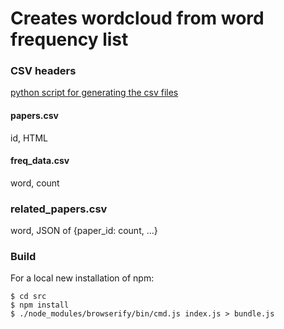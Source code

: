 # Creates wordcloud from word frequency list

### CSV headers
[python script for generating the csv files](https://github.com/bHodges97/pdf-from-site)
#### papers.csv
id, HTML
#### freq_data.csv
word, count
### related_papers.csv
word, JSON of {paper_id: count, ...}

### Build
For a local new installation of npm:
```
$ cd src
$ npm install
$ ./node_modules/browserify/bin/cmd.js index.js > bundle.js
```

